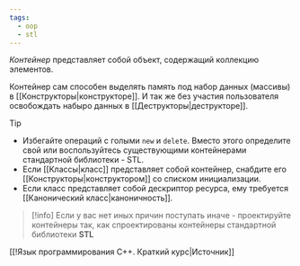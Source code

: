 ```yaml
---
tags:
  - oop
  - stl
---
```

*Контейнер* представляет собой объект, содержащий коллекцию элементов.

Контейнер сам способен выделять память под набор данных (массивы) в [[Конструкторы|конструкторе]]. И так же без участия пользователя освобождать набыро данных в [[Деструкторы|деструкторе]].

> [!tip]
> - Избегайте операций с голыми `new` и `delete`. Вместо этого определите свой или воспользуйтесь существующими контейнерами стандартной библиотеки - STL.
> - Если [[Классы|класс]] представляет собой контейнер, снабдите его [[Конструкторы|конструктором]] со списком инициализации.
> - Если класс представляет собой дескриптор ресурса, ему требуется [[Канонический класс|каноничность]].

> [!info]
> Если у вас нет иных причин поступать иначе - проектируйте контейнеры так, как спроектированы контейнеры стандартной библиотеки **STL**

[[!Язык программирования C++. Краткий курс|Источник]]
